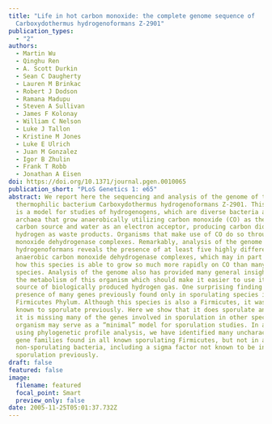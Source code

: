 ```yaml
---
title: "Life in hot carbon monoxide: the complete genome sequence of
  Carboxydothermus hydrogenoformans Z-2901"
publication_types:
  - "2"
authors:
  - Martin Wu
  - Qinghu Ren
  - A. Scott Durkin
  - Sean C Daugherty
  - Lauren M Brinkac
  - Robert J Dodson
  - Ramana Madupu
  - Steven A Sullivan
  - James F Kolonay
  - William C Nelson
  - Luke J Tallon
  - Kristine M Jones
  - Luke E Ulrich
  - Juan M Gonzalez
  - Igor B Zhulin
  - Frank T Robb
  - Jonathan A Eisen
doi: https://doi.org/10.1371/journal.pgen.0010065
publication_short: "PLoS Genetics 1: e65"
abstract: We report here the sequencing and analysis of the genome of the
  thermophilic bacterium Carboxydothermus hydrogenoformans Z-2901. This species
  is a model for studies of hydrogenogens, which are diverse bacteria and
  archaea that grow anaerobically utilizing carbon monoxide (CO) as their sole
  carbon source and water as an electron acceptor, producing carbon dioxide and
  hydrogen as waste products. Organisms that make use of CO do so through carbon
  monoxide dehydrogenase complexes. Remarkably, analysis of the genome of C.
  hydrogenoformans reveals the presence of at least five highly differentiated
  anaerobic carbon monoxide dehydrogenase complexes, which may in part explain
  how this species is able to grow so much more rapidly on CO than many other
  species. Analysis of the genome also has provided many general insights into
  the metabolism of this organism which should make it easier to use it as a
  source of biologically produced hydrogen gas. One surprising finding is the
  presence of many genes previously found only in sporulating species in the
  Firmicutes Phylum. Although this species is also a Firmicutes, it was not
  known to sporulate previously. Here we show that it does sporulate and because
  it is missing many of the genes involved in sporulation in other species, this
  organism may serve as a “minimal” model for sporulation studies. In addition,
  using phylogenetic profile analysis, we have identified many uncharacterized
  gene families found in all known sporulating Firmicutes, but not in any
  non-sporulating bacteria, including a sigma factor not known to be involved in
  sporulation previously.
draft: false
featured: false
image:
  filename: featured
  focal_point: Smart
  preview_only: false
date: 2005-11-25T05:01:37.732Z
---
```

